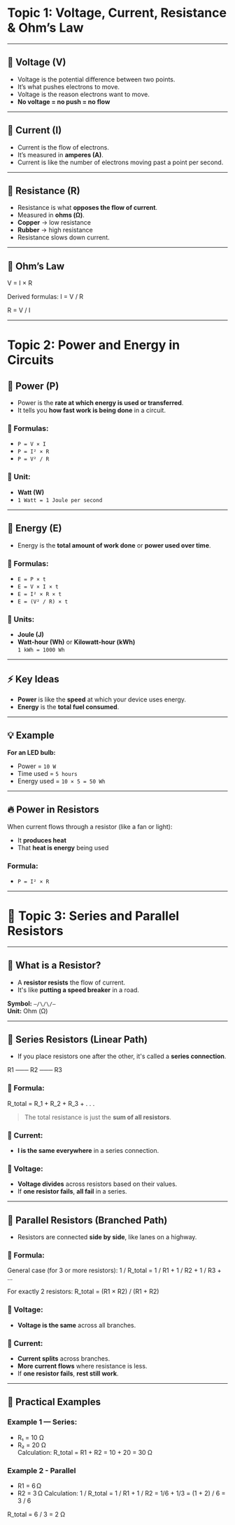 # Topic 1: Voltage, Current, Resistance & Ohm’s Law

---

## 🔋 Voltage (V)
- Voltage is the potential difference between two points.
- It’s what pushes electrons to move.
- Voltage is the reason electrons want to move.
- **No voltage = no push = no flow**

---

## 🔌 Current (I)
- Current is the flow of electrons.
- It’s measured in **amperes (A)**.
- Current is like the number of electrons moving past a point per second.

---

## 🔧 Resistance (R)
- Resistance is what **opposes the flow of current**.
- Measured in **ohms (Ω)**.
- **Copper** → low resistance  
- **Rubber** → high resistance  
- Resistance slows down current.

---

## 📏 Ohm’s Law
V = I × R

Derived formulas:
I = V / R

R = V / I

---

# Topic 2: Power and Energy in Circuits

## 🔌 Power (P)

- Power is the **rate at which energy is used or transferred**.  
- It tells you **how fast work is being done** in a circuit.

### 🔹 Formulas:
- `P = V × I`  
- `P = I² × R`  
- `P = V² / R`

### 🔹 Unit:
- **Watt (W)**
- `1 Watt = 1 Joule per second`

---

## 🔋 Energy (E)

- Energy is the **total amount of work done** or **power used over time**.

### 🔹 Formulas:
- `E = P × t`  
- `E = V × I × t`  
- `E = I² × R × t`  
- `E = (V² / R) × t`

### 🔹 Units:
- **Joule (J)**
- **Watt-hour (Wh)** or **Kilowatt-hour (kWh)**  
  `1 kWh = 1000 Wh`

---

## ⚡ Key Ideas

- **Power** is like the **speed** at which your device uses energy.
- **Energy** is the **total fuel consumed**.

---

## 💡 Example

**For an LED bulb:**  
- Power = `10 W`  
- Time used = `5 hours`  
- Energy used = `10 × 5 = 50 Wh`

---

## 🔥 Power in Resistors

When current flows through a resistor (like a fan or light):

- It **produces heat**
- That **heat is energy** being used

### Formula:
- `P = I² × R`

---

# 📘 Topic 3: Series and Parallel Resistors

---

## 🔌 What is a Resistor?

- A **resistor resists** the flow of current.  
- It's like **putting a speed breaker** in a road.

**Symbol:** `—/\/\/—`  
**Unit:** Ohm (Ω)

---

## 🧵 Series Resistors (Linear Path)

- If you place resistors one after the other, it's called a **series connection**.

R1 ─── R2 ─── R3


### 🔸 Formula:
R_total = R_1 + R_2 + R_3 + . . .


> The total resistance is just the **sum of all resistors**.

### 🔸 Current:
- **I is the same everywhere** in a series connection.

### 🔸 Voltage:
- **Voltage divides** across resistors based on their values.
- If **one resistor fails**, **all fail** in a series.

---

## 🔀 Parallel Resistors (Branched Path)

- Resistors are connected **side by side**, like lanes on a highway.


### 🔸 Formula:
General case (for 3 or more resistors):
1 / R_total = 1 / R1 + 1 / R2 + 1 / R3 + ...

For exactly 2 resistors:
R_total = (R1 × R2) / (R1 + R2)


### 🔸 Voltage:
- **Voltage is the same** across all branches.

### 🔸 Current:
- **Current splits** across branches.
- **More current flows** where resistance is less.
- If **one resistor fails**, **rest still work**.

---

## 🧪 Practical Examples

### Example 1 — Series:
- R₁ = 10 Ω  
- R₂ = 20 Ω  
 Calculation:
R_total = R1 + R2
         = 10 + 20
         = 30 Ω
### Example 2 - Parallel
- R1 = 6 Ω
- R2 = 3 Ω
 Calculation:
1 / R_total = 1 / R1 + 1 / R2
            = 1/6 + 1/3
            = (1 + 2) / 6
            = 3 / 6

R_total = 6 / 3 = 2 Ω



